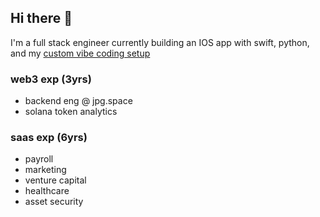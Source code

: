 ## Hi there 👋

I'm a full stack engineer currently building an IOS app with swift, python, and my [custom vibe coding setup](https://github.com/build000r/llm_context_vibe_rations)

### web3 exp (3yrs)
- backend eng @ jpg.space
- solana token analytics

### saas exp (6yrs)
- payroll
- marketing
- venture capital
- healthcare
- asset security

<!--
**build000r/build000r** is a ✨ _special_ ✨ repository because its `README.md` (this file) appears on your GitHub profile.

Here are some ideas to get you started:

- 🔭 I’m currently working on ...
- 🌱 I’m currently learning ...
- 👯 I’m looking to collaborate on ...
- 🤔 I’m looking for help with ...
- 💬 Ask me about ...
- 📫 How to reach me: ...
- 😄 Pronouns: ...
- ⚡ Fun fact: ...
-->
